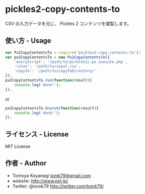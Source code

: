 # pickles2-copy-contents-to

CSV の入力データを元に、 Pickles 2 コンテンツを複製します。


## 使い方 - Usage

```js
var Px2CopyContentsTo = require('pickles2-copy-contents-to');
var px2CopyContentsTo = new Px2CopyContentsTo({
	'entryScript': '/path/to/pickles2/.px_execute.php',
	'rules': '/path/to/input.csv',
	'copyTo': '/path/to/copyToDirectory/'
});
px2CopyContentsTo.run(function(result){
	console.log('done!');
});
```

or

```js
px2CopyContentsTo.dryrun(function(result){
	console.log('done!');
});
```

## ライセンス - License

MIT License


## 作者 - Author

- Tomoya Koyanagi <tomk79@gmail.com>
- website: <http://www.pxt.jp/>
- Twitter: @tomk79 <http://twitter.com/tomk79/>
